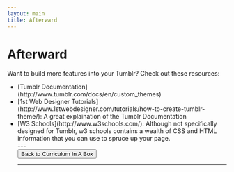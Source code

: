 ```yaml
---
layout: main
title: Afterward
---
```


# Afterward

Want to build more features into your Tumblr? Check out these resources:
<ul>
<li>[Tumblr Documentation](http://www.tumblr.com/docs/en/custom_themes)</li>
<li>[1st Web Designer Tutorials](http://www.1stwebdesigner.com/tutorials/how-to-create-tumblr-theme/): A great explaination of the Tumblr Documentation</li>
<li>[W3 Schools](http://www.w3schools.com/): Although not specifically designed for Tumblr, w3 schools contains a wealth of CSS and HTML information that you can use to spruce up your page.
</li>
---

<div class="row">
  <div class="col-md-1">
    <a href="http://mcwic.github.io/htmlblocks"><button type="button" class="btn btn-primary btn-lg">Back to Curriculum In A Box</button></a>
  </div>
</div>

---